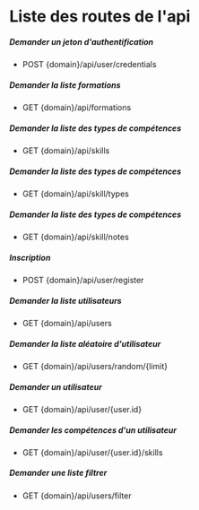 # Liste des routes de l'api

##### Demander un jeton d'authentification
* POST {domain}/api/user/credentials

##### Demander la liste formations
* GET {domain}/api/formations

##### Demander la liste des types de compétences
* GET {domain}/api/skills

##### Demander la liste des types de compétences
* GET {domain}/api/skill/types

##### Demander la liste des types de compétences
* GET {domain}/api/skill/notes

##### Inscription
* POST {domain}/api/user/register

##### Demander la liste utilisateurs
* GET {domain}/api/users

##### Demander la liste aléatoire d'utilisateur
* GET {domain}/api/users/random/{limit}

##### Demander un utilisateur
* GET {domain}/api/user/{user.id}

##### Demander les compétences d'un utilisateur
* GET {domain}/api/user/{user.id}/skills

##### Demander une liste filtrer
* GET {domain}/api/users/filter


